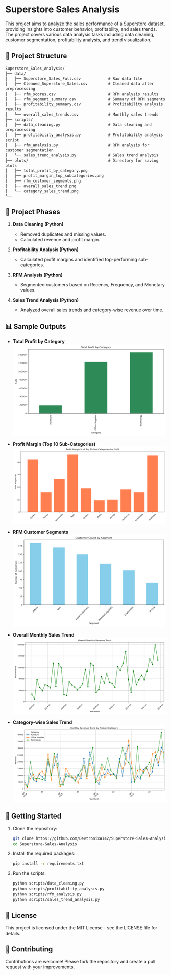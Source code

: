 # Superstore Sales Analysis

This project aims to analyze the sales performance of a Superstore dataset, providing insights into customer behavior, profitability, and sales trends. The project covers various data analysis tasks including data cleaning, customer segmentation, profitability analysis, and trend visualization.

## 📁 Project Structure

```
Superstore_Sales_Analysis/
├── data/
│   ├── Superstore_Sales_Full.csv            # Raw data file
│   ├── Cleaned_Superstore_Sales.csv         # Cleaned data after preprocessing
│   ├── rfm_scores.csv                       # RFM analysis results
│   ├── rfm_segment_summary.csv              # Summary of RFM segments
│   ├── profitability_summary.csv            # Profitability analysis results
│   └── overall_sales_trends.csv             # Monthly sales trends
├── scripts/
│   ├── data_cleaning.py                     # Data cleaning and preprocessing
│   ├── profitability_analysis.py            # Profitability analysis script
│   ├── rfm_analysis.py                      # RFM analysis for customer segmentation
│   └── sales_trend_analysis.py              # Sales trend analysis
├── plots/                                   # Directory for saving plots
│   ├── total_profit_by_category.png
│   ├── profit_margin_top_subcategories.png
│   ├── rfm_customer_segments.png
│   ├── overall_sales_trend.png
│   └── category_sales_trend.png
└── 
```

## 📝 Project Phases

1. **Data Cleaning (Python)**

   * Removed duplicates and missing values.
   * Calculated revenue and profit margin.

2. **Profitability Analysis (Python)**

   * Calculated profit margins and identified top-performing sub-categories.

3. **RFM Analysis (Python)**

   * Segmented customers based on Recency, Frequency, and Monetary values.

4. **Sales Trend Analysis (Python)**

   * Analyzed overall sales trends and category-wise revenue over time.

## 📊 Sample Outputs

* **Total Profit by Category**
  ![Total Profit by Category](plots/total_profit_by_category.png)

* **Profit Margin (Top 10 Sub-Categories)**
  ![Profit Margin (Top 10 Sub-Categories)](plots/profit_margin_top_subcategories.png)

* **RFM Customer Segments**
  ![RFM Customer Segments](plots/rfm_customer_segments.png)

* **Overall Monthly Sales Trend**
  ![Overall Monthly Sales Trend](plots/overall_sales_trend.png)

* **Category-wise Sales Trend**
  ![Category-wise Sales Trend](plots/category_sales_trend.png)

## 🚀 Getting Started

1. Clone the repository:

   ```bash
   git clone https://github.com/DevtronixAI42/Superstore-Sales-Analysis.git
   cd Superstore-Sales-Analysis
   ```

2. Install the required packages:

   ```bash
   pip install -r requirements.txt
   ```

3. Run the scripts:

   ```bash
   python scripts/data_cleaning.py
   python scripts/profitability_analysis.py
   python scripts/rfm_analysis.py
   python scripts/sales_trend_analysis.py
   ```

## 📄 License

This project is licensed under the MIT License - see the LICENSE file for details.

## 🤝 Contributing

Contributions are welcome! Please fork the repository and create a pull request with your improvements.
